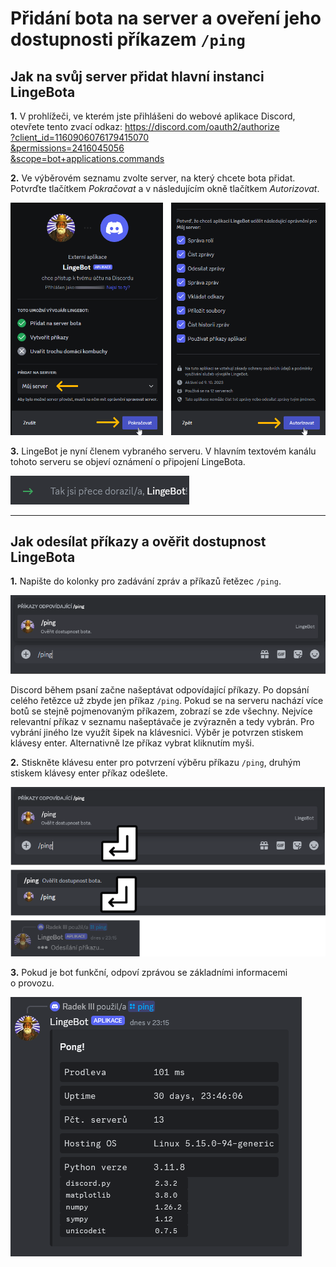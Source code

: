 # Přidání bota na server a oveření jeho dostupnosti příkazem `/ping`

## Jak na svůj server přidat hlavní instanci LingeBota

__1.__ V&nbsp;prohlížeči, ve kterém jste přihlášeni do webové aplikace Discord, otevřete tento zvací odkaz:
[https://discord.com/oauth2/authorize<br>?client_id=1160906076179415070<br>&permissions=2416045056<br>&scope=bot+applications.commands](https://discord.com/oauth2/authorize?client_id=1160906076179415070&permissions=2416045056&scope=bot+applications.commands)

__2.__ Ve výběrovém seznamu zvolte server, na který chcete bota přidat. Potvrďte tlačítkem _Pokračovat_ a v&nbsp;následujícím okně tlačítkem _Autorizovat_.

![h](../img/010301.png)

__3.__ LingeBot je nyní členem vybraného serveru. V&nbsp;hlavním textovém kanálu tohoto serveru se objeví oznámení o&nbsp;připojení LingeBota.

![h](../img/010302.png)

---

## Jak odesílat příkazy a ověřit dostupnost LingeBota

__1.__ Napište do kolonky pro zadávání zpráv a příkazů řetězec `/ping`.

![h](../img/010303.png)

Discord během psaní začne našeptávat odpovídající příkazy. Po dopsání celého řetězce už zbyde jen příkaz `/ping`. Pokud se na serveru nachází více botů se stejně pojmenovaným příkazem, zobrazí se zde všechny. Nejvíce relevantní příkaz v&nbsp;seznamu našeptávače je zvýrazněn a tedy vybrán. Pro vybrání jiného lze využít šipek na klávesnici. Výběr je potvrzen stiskem klávesy enter. Alternativně lze příkaz vybrat kliknutím myši.

__2.__ Stiskněte klávesu enter pro potvrzení výběru příkazu `/ping`, druhým stiskem klávesy enter příkaz odešlete.

![h](../img/010304.png)

__3.__ Pokud je bot funkční, odpoví zprávou se základními informacemi o&nbsp;provozu.

![h](../img/010305.png)
